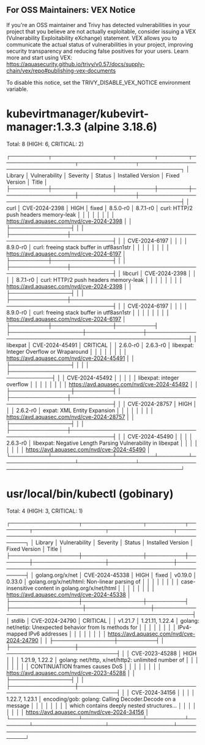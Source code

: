 
For OSS Maintainers: VEX Notice
--------------------------------
If you're an OSS maintainer and Trivy has detected vulnerabilities in your project that you believe are not actually exploitable, consider issuing a VEX (Vulnerability Exploitability eXchange) statement.
VEX allows you to communicate the actual status of vulnerabilities in your project, improving security transparency and reducing false positives for your users.
Learn more and start using VEX: https://aquasecurity.github.io/trivy/v0.57/docs/supply-chain/vex/repo#publishing-vex-documents

To disable this notice, set the TRIVY_DISABLE_VEX_NOTICE environment variable.


kubevirtmanager/kubevirt-manager:1.3.3 (alpine 3.18.6)
======================================================
Total: 8 (HIGH: 6, CRITICAL: 2)

┌──────────┬────────────────┬──────────┬────────┬───────────────────┬───────────────┬─────────────────────────────────────────────────────────────┐
│ Library  │ Vulnerability  │ Severity │ Status │ Installed Version │ Fixed Version │                            Title                            │
├──────────┼────────────────┼──────────┼────────┼───────────────────┼───────────────┼─────────────────────────────────────────────────────────────┤
│ curl     │ CVE-2024-2398  │ HIGH     │ fixed  │ 8.5.0-r0          │ 8.7.1-r0      │ curl: HTTP/2 push headers memory-leak                       │
│          │                │          │        │                   │               │ https://avd.aquasec.com/nvd/cve-2024-2398                   │
│          ├────────────────┤          │        │                   ├───────────────┼─────────────────────────────────────────────────────────────┤
│          │ CVE-2024-6197  │          │        │                   │ 8.9.0-r0      │ curl: freeing stack buffer in utf8asn1str                   │
│          │                │          │        │                   │               │ https://avd.aquasec.com/nvd/cve-2024-6197                   │
├──────────┼────────────────┤          │        │                   ├───────────────┼─────────────────────────────────────────────────────────────┤
│ libcurl  │ CVE-2024-2398  │          │        │                   │ 8.7.1-r0      │ curl: HTTP/2 push headers memory-leak                       │
│          │                │          │        │                   │               │ https://avd.aquasec.com/nvd/cve-2024-2398                   │
│          ├────────────────┤          │        │                   ├───────────────┼─────────────────────────────────────────────────────────────┤
│          │ CVE-2024-6197  │          │        │                   │ 8.9.0-r0      │ curl: freeing stack buffer in utf8asn1str                   │
│          │                │          │        │                   │               │ https://avd.aquasec.com/nvd/cve-2024-6197                   │
├──────────┼────────────────┼──────────┤        ├───────────────────┼───────────────┼─────────────────────────────────────────────────────────────┤
│ libexpat │ CVE-2024-45491 │ CRITICAL │        │ 2.6.0-r0          │ 2.6.3-r0      │ libexpat: Integer Overflow or Wraparound                    │
│          │                │          │        │                   │               │ https://avd.aquasec.com/nvd/cve-2024-45491                  │
│          ├────────────────┤          │        │                   │               ├─────────────────────────────────────────────────────────────┤
│          │ CVE-2024-45492 │          │        │                   │               │ libexpat: integer overflow                                  │
│          │                │          │        │                   │               │ https://avd.aquasec.com/nvd/cve-2024-45492                  │
│          ├────────────────┼──────────┤        │                   ├───────────────┼─────────────────────────────────────────────────────────────┤
│          │ CVE-2024-28757 │ HIGH     │        │                   │ 2.6.2-r0      │ expat: XML Entity Expansion                                 │
│          │                │          │        │                   │               │ https://avd.aquasec.com/nvd/cve-2024-28757                  │
│          ├────────────────┤          │        │                   ├───────────────┼─────────────────────────────────────────────────────────────┤
│          │ CVE-2024-45490 │          │        │                   │ 2.6.3-r0      │ libexpat: Negative Length Parsing Vulnerability in libexpat │
│          │                │          │        │                   │               │ https://avd.aquasec.com/nvd/cve-2024-45490                  │
└──────────┴────────────────┴──────────┴────────┴───────────────────┴───────────────┴─────────────────────────────────────────────────────────────┘

usr/local/bin/kubectl (gobinary)
================================
Total: 4 (HIGH: 3, CRITICAL: 1)

┌──────────────────┬────────────────┬──────────┬────────┬───────────────────┬─────────────────┬────────────────────────────────────────────────────────────┐
│     Library      │ Vulnerability  │ Severity │ Status │ Installed Version │  Fixed Version  │                           Title                            │
├──────────────────┼────────────────┼──────────┼────────┼───────────────────┼─────────────────┼────────────────────────────────────────────────────────────┤
│ golang.org/x/net │ CVE-2024-45338 │ HIGH     │ fixed  │ v0.19.0           │ 0.33.0          │ golang.org/x/net/html: Non-linear parsing of               │
│                  │                │          │        │                   │                 │ case-insensitive content in golang.org/x/net/html          │
│                  │                │          │        │                   │                 │ https://avd.aquasec.com/nvd/cve-2024-45338                 │
├──────────────────┼────────────────┼──────────┤        ├───────────────────┼─────────────────┼────────────────────────────────────────────────────────────┤
│ stdlib           │ CVE-2024-24790 │ CRITICAL │        │ v1.21.7           │ 1.21.11, 1.22.4 │ golang: net/netip: Unexpected behavior from Is methods for │
│                  │                │          │        │                   │                 │ IPv4-mapped IPv6 addresses                                 │
│                  │                │          │        │                   │                 │ https://avd.aquasec.com/nvd/cve-2024-24790                 │
│                  ├────────────────┼──────────┤        │                   ├─────────────────┼────────────────────────────────────────────────────────────┤
│                  │ CVE-2023-45288 │ HIGH     │        │                   │ 1.21.9, 1.22.2  │ golang: net/http, x/net/http2: unlimited number of         │
│                  │                │          │        │                   │                 │ CONTINUATION frames causes DoS                             │
│                  │                │          │        │                   │                 │ https://avd.aquasec.com/nvd/cve-2023-45288                 │
│                  ├────────────────┤          │        │                   ├─────────────────┼────────────────────────────────────────────────────────────┤
│                  │ CVE-2024-34156 │          │        │                   │ 1.22.7, 1.23.1  │ encoding/gob: golang: Calling Decoder.Decode on a message  │
│                  │                │          │        │                   │                 │ which contains deeply nested structures...                 │
│                  │                │          │        │                   │                 │ https://avd.aquasec.com/nvd/cve-2024-34156                 │
└──────────────────┴────────────────┴──────────┴────────┴───────────────────┴─────────────────┴────────────────────────────────────────────────────────────┘
